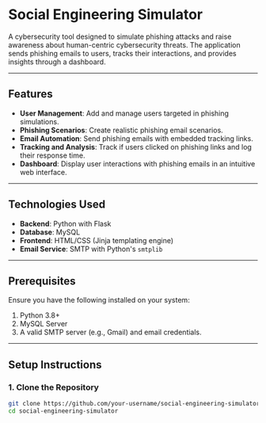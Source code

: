 # Social Engineering Simulator

A cybersecurity tool designed to simulate phishing attacks and raise awareness about human-centric cybersecurity threats. The application sends phishing emails to users, tracks their interactions, and provides insights through a dashboard.

---

## Features

- **User Management**: Add and manage users targeted in phishing simulations.
- **Phishing Scenarios**: Create realistic phishing email scenarios.
- **Email Automation**: Send phishing emails with embedded tracking links.
- **Tracking and Analysis**: Track if users clicked on phishing links and log their response time.
- **Dashboard**: Display user interactions with phishing emails in an intuitive web interface.

---

## Technologies Used

- **Backend**: Python with Flask
- **Database**: MySQL
- **Frontend**: HTML/CSS (Jinja templating engine)
- **Email Service**: SMTP with Python's `smtplib`

---

## Prerequisites

Ensure you have the following installed on your system:

1. Python 3.8+  
2. MySQL Server  
3. A valid SMTP server (e.g., Gmail) and email credentials.

---

## Setup Instructions

### 1. Clone the Repository

```bash
git clone https://github.com/your-username/social-engineering-simulator.git
cd social-engineering-simulator

